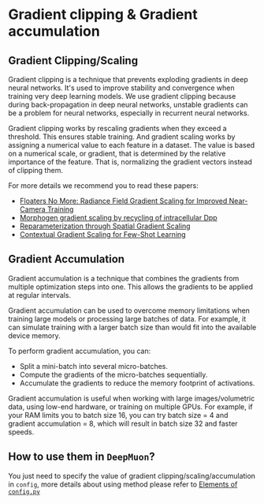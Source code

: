 # Gradient clipping & Gradient accumulation

## Gradient Clipping/Scaling

Gradient clipping is a technique that prevents exploding gradients in deep neural networks. It's used to improve stability and convergence when training very deep learning models. We use gradient clipping because during back-propagation in deep neural networks, unstable gradients can be a problem for neural networks, especially in recurrent neural networks.

Gradient clipping works by rescaling gradients when they exceed a threshold. This ensures stable training. And gradient scaling works by assigning a numerical value to each feature in a dataset. The value is based on a numerical scale, or gradient, that is determined by the relative importance of the feature. That is, normalizing the gradient vectors instead of clipping them.

For more details we recommend you to read these papers:

- [Floaters No More: Radiance Field Gradient Scaling for Improved Near-Camera Training
  ](https://arxiv.org/abs/2305.02756)
- [Morphogen gradient scaling by recycling of intracellular Dpp](https://pubmed.ncbi.nlm.nih.gov/34937053/)
- [Reparameterization through Spatial Gradient Scaling
  ](https://arxiv.org/abs/2303.02733)
- [Contextual Gradient Scaling for Few-Shot Learning](https://arxiv.org/abs/2303.02733)

## Gradient Accumulation

Gradient accumulation is a technique that combines the gradients from multiple optimization steps into one. This allows the gradients to be applied at regular intervals.

Gradient accumulation can be used to overcome memory limitations when training large models or processing large batches of data. For example, it can simulate training with a larger batch size than would fit into the available device memory.

To perform gradient accumulation, you can:

- Split a mini-batch into several micro-batches.
- Compute the gradients of the micro-batches sequentially.
- Accumulate the gradients to reduce the memory footprint of activations.

Gradient accumulation is useful when working with large images/volumetric data, using low-end hardware, or training on multiple GPUs.
For example, if your RAM limits you to batch size 16, you can try batch size = 4 and gradient accumulation = 8, which will result in batch size 32 and faster speeds.

## How to use them in `DeepMuon`?

You just need to specify the value of gradient clipping/scaling/accumulation in `config`, more details about using method please refer to [Elements of `config.py`](https://airscker.github.io/DeepMuon/tutorials/index.html#/config/config?id=optimize_config)
